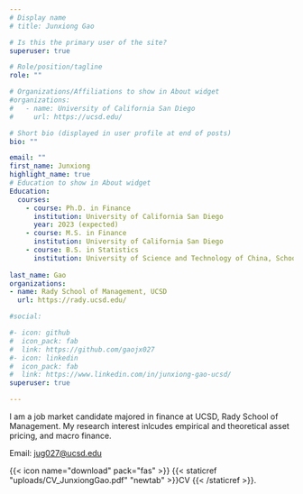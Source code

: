 ```yaml
---
# Display name
# title: Junxiong Gao

# Is this the primary user of the site?
superuser: true

# Role/position/tagline
role: ""

# Organizations/Affiliations to show in About widget
#organizations:
#   - name: University of California San Diego
#     url: https://ucsd.edu/

# Short bio (displayed in user profile at end of posts)
bio: ""

email: ""
first_name: Junxiong
highlight_name: true
# Education to show in About widget
Education:
  courses:
    - course: Ph.D. in Finance
      institution: University of California San Diego
      year: 2023 (expected)
    - course: M.S. in Finance
      institution: University of California San Diego
    - course: B.S. in Statistics
      institution: University of Science and Technology of China, School of gifted young
      
last_name: Gao
organizations:
- name: Rady School of Management, UCSD
  url: https://rady.ucsd.edu/

#social:

#- icon: github
#  icon_pack: fab
#  link: https://github.com/gaojx027
#- icon: linkedin
#  icon_pack: fab
#  link: https://www.linkedin.com/in/junxiong-gao-ucsd/
superuser: true

---
```


I am a job market candidate majored in finance at UCSD, Rady School of Management. My research interest inlcudes empirical and theoretical asset pricing, and macro finance.

Email: jug027@ucsd.edu

{{< icon name="download" pack="fas" >}} {{< staticref "uploads/CV_JunxiongGao.pdf" "newtab" >}}CV {{< /staticref >}}.



